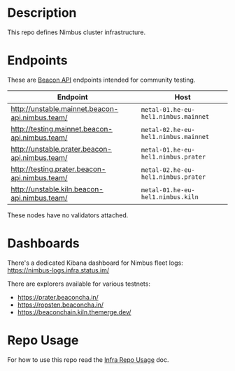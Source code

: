 # Description

This repo defines Nimbus cluster infrastructure.

# Endpoints

These are [Beacon API](https://ethereum.github.io/beacon-APIs/) endpoints intended for community testing.

| Endpoint                                        | Host                                 |
|-------------------------------------------------|--------------------------------------|
| http://unstable.mainnet.beacon-api.nimbus.team/ | `metal-01.he-eu-hel1.nimbus.mainnet` |
| http://testing.mainnet.beacon-api.nimbus.team/  | `metal-02.he-eu-hel1.nimbus.mainnet` |
| http://unstable.prater.beacon-api.nimbus.team/  | `metal-01.he-eu-hel1.nimbus.prater`  |
| http://testing.prater.beacon-api.nimbus.team/   | `metal-02.he-eu-hel1.nimbus.prater`  |
| http://unstable.kiln.beacon-api.nimbus.team/    | `metal-01.he-eu-hel1.nimbus.kiln`    |

These nodes have no validators attached.

# Dashboards

There's a dedicated Kibana dashboard for Nimbus fleet logs: https://nimbus-logs.infra.status.im/

There are explorers available for various testnets:

* https://prater.beaconcha.in/
* https://ropsten.beaconcha.in/
* https://beaconchain.kiln.themerge.dev/

# Repo Usage

For how to use this repo read the [Infra Repo Usage](https://github.com/status-im/infra-docs/blob/master/docs/general/infra_repo_usage.md) doc.
